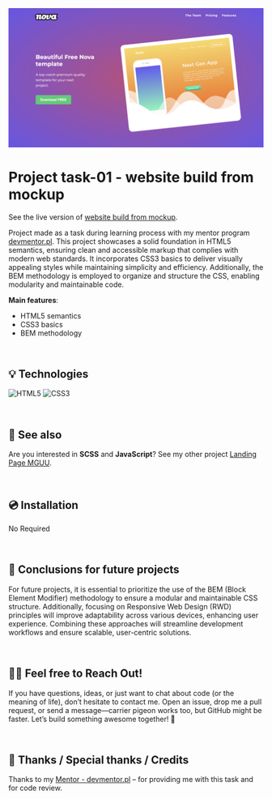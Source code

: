 
![header section](./assets/header-screen.png)


# Project task-01 - website build from mockup

See the live version of [website build from mockup](https://code-mike-code.github.io/project-01/).

Project made as a task during learning process with my mentor program [devmentor.pl](https://devmentor.pl/). This project showcases a solid foundation in HTML5 semantics, ensuring clean and accessible markup that complies with modern web standards. It incorporates CSS3 basics to deliver visually appealing styles while maintaining simplicity and efficiency. Additionally, the BEM methodology is employed to organize and structure the CSS, enabling modularity and maintainable code.

**Main features**:
- HTML5 semantics
- CSS3 basics
- BEM methodology



&nbsp;
 
## 💡 Technologies
![HTML5](https://img.shields.io/badge/html5-%23E34F26.svg?style=for-the-badge&logo=html5&logoColor=white)
![CSS3](https://img.shields.io/badge/css3-%231572B6.svg?style=for-the-badge&logo=css3&logoColor=white)


&nbsp;
 
## 🔗 See also

Are you interested in **SCSS** and **JavaScript**? See my other project [Landing Page MGUU](https://code-mike-code.github.io/landing_page_project/).

&nbsp;
 
## 💿 Installation

No Required


&nbsp;

## 💭 Conclusions for future projects

For future projects, it is essential to prioritize the use of the BEM (Block Element Modifier) methodology to ensure a modular and maintainable CSS structure. Additionally, focusing on Responsive Web Design (RWD) principles will improve adaptability across various devices, enhancing user experience. Combining these approaches will streamline development workflows and ensure scalable, user-centric solutions.


&nbsp;

## 🙋‍♂️ Feel free to Reach Out!
If you have questions, ideas, or just want to chat about code (or the meaning of life), don’t hesitate to contact me. Open an issue, drop me a pull request, or send a message—carrier pigeon works too, but GitHub might be faster. Let’s build something awesome together! 🚀


&nbsp;

## 👏 Thanks / Special thanks / Credits
Thanks to my [Mentor - devmentor.pl](https://devmentor.pl/) – for providing me with this task and for code review.

